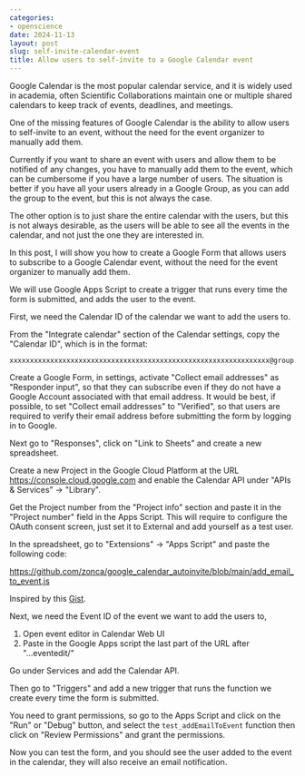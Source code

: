 ```yaml
---
categories:
- openscience
date: 2024-11-13
layout: post
slug: self-invite-calendar-event
title: Allow users to self-invite to a Google Calendar event
---
```


Google Calendar is the most popular calendar service, and it is widely used in academia, often Scientific Collaborations maintain one or multiple shared calendars to keep track of events, deadlines, and meetings.

One of the missing features of Google Calendar is the ability to allow users to self-invite to an event, without the need for the event organizer to manually add them.

Currently if you want to share an event with users and allow them to be notified of any changes, you have to manually add them to the event, which can be cumbersome if you have a large number of users. The situation is better if you have all your users already in a Google Group, as you can add the group to the event, but this is not always the case.

The other option is to just share the entire calendar with the users, but this is not always desirable, as the users will be able to see all the events in the calendar, and not just the one they are interested in.

In this post, I will show you how to create a Google Form that allows users to subscribe to a Google Calendar event, without the need for the event organizer to manually add them.

We will use Google Apps Script to create a trigger that runs every time the form is submitted, and adds the user to the event.

First, we need the Calendar ID of the calendar we want to add the users to.

From the "Integrate calendar" section of the Calendar settings, copy the "Calendar ID",
which is in the format:

    xxxxxxxxxxxxxxxxxxxxxxxxxxxxxxxxxxxxxxxxxxxxxxxxxxxxxxxxxxxxxxxx@group.calendar.google.com

Create a Google Form, in settings, activate "Collect email addresses" as "Responder input",
so that they can subscribe even if they do not have a Google Account associated with that email address.
It would be best, if possible, to set "Collect email addresses" to "Verified", so that users are required to verify their email address before submitting the form by logging in to Google.

Next go to "Responses", click on "Link to Sheets" and create a new spreadsheet.

Create a new Project in the Google Cloud Platform at the URL <https://console.cloud.google.com>  and enable the Calendar API under "APIs & Services" -> "Library".

Get the Project number from the "Project info" section and paste it in the "Project number" field in the Apps Script.
This will require to configure the OAuth consent screen, just set it to External and add yourself as a test user.

In the spreadsheet, go to "Extensions" -> "Apps Script" and paste the following code:

<https://github.com/zonca/google_calendar_autoinvite/blob/main/add_email_to_event.js>

Inspired by this [Gist](https://gist.github.com/medvedev/b67eedc5c0303c8eee6555aab5ee857c).

Next, we need the Event ID of the event we want to add the users to, 

1. Open event editor in Calendar Web UI
2. Paste in the Google Apps script the last part of the URL after "...eventedit/"

Go under Services and add the Calendar API.

Then go to "Triggers" and add a new trigger that runs the function we create every time the form is submitted.

You need to grant permissions, so go to the Apps Script and click on the "Run" or "Debug" button, and select the `test_addEmailToEvent` function then click on "Review Permissions" and grant the permissions.

Now you can test the form, and you should see the user added to the event in the calendar, they will also receive an email notification.